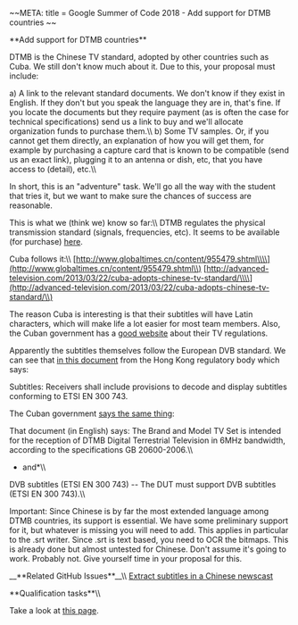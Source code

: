 \~\~META: title = Google Summer of Code 2018 - Add support for DTMB
countries \~\~

 **Add support for DTMB countries\*\*

DTMB is the Chinese TV standard, adopted by other countries such as
Cuba. We still don\'t know much about it. Due to this, your proposal
must include:

a\) A link to the relevant standard documents. We don\'t know if they
exist in English. If they don\'t but you speak the language they are in,
that\'s fine. If you locate the documents but they require payment (as
is often the case for technical specifications) send us a link to buy
and we\'ll allocate organization funds to purchase them.\\\\ b) Some TV
samples. Or, if you cannot get them directly, an explanation of how you
will get them, for example by purchasing a capture card that is known to
be compatible (send us an exact link), plugging it to an antenna or
dish, etc, that you have access to (detail), etc.\\\\

In short, this is an \"adventure\" task. We\'ll go all the way with the
student that tries it, but we want to make sure the chances of success
are reasonable.

This is what we (think we) know so far:\\\\ DTMB regulates the physical
transmission standard (signals, frequencies, etc). It seems to be
available (for purchase)
[here](http://www.chinesestandard.net/default.aspx?PDF-English-ID=GB%2020600-2006).

Cuba follows it:\\\\
[http://www.globaltimes.cn/content/955479.shtml\\\\](http://www.globaltimes.cn/content/955479.shtml\\)
[http://advanced-television.com/2013/03/22/cuba-adopts-chinese-tv-standard/\\\\](http://advanced-television.com/2013/03/22/cuba-adopts-chinese-tv-standard/\\)

The reason Cuba is interesting is that their subtitles will have Latin
characters, which will make life a lot easier for most team members.
Also, the Cuban government has a [good
website](http://www.lacetel.cu/television-digital/normas-de-television-digital.html)
about their TV regulations.

Apparently the subtitles themselves follow the European DVB standard. We
can see that [in this
document](http://www.ofca.gov.hk/filemanager/ofca/common/Industry/broadcasting/standards/lists/hkca1108.pdf)
from the Hong Kong regulatory body which says:

Subtitles: Receivers shall include provisions to decode and display
subtitles conforming to ETSI EN 300 743.

The Cuban government [says the same
thing](http://www.lacetel.cu/20160414_Verification_Test_Procedure_Res47.pdf):

That document (in English) says: The Brand and Model TV Set is intended
for the reception of DTMB Digital Terrestrial Television in 6MHz
bandwidth, according to the specifications GB 20600-2006.\\\\

-   and\*\\\\

DVB subtitles (ETSI EN 300 743) -- The DUT must support DVB subtitles
(ETSI EN 300 743).\\\\

Important: Since Chinese is by far the most extended language among DTMB
countries, its support is essential. We have some preliminary support
for it, but whatever is missing you will need to add. This applies in
particular to the .srt writer. Since .srt is text based, you need to OCR
the bitmaps. This is already done but almost untested for Chinese.
Don\'t assume it\'s going to work. Probably not. Give yourself time in
your proposal for this.

\_\_\*\*Related GitHub Issues\*\*\_\_\\\\ [Extract subtitles in a
Chinese
newscast](https://github.com/CCExtractor/ccextractor/issues/918)

 **Qualification tasks\*\*\\\\

Take a look at [this
page](https://ccextractor.org/public/gsoc/takehome).
